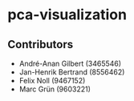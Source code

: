 # pca-visualization

## Contributors

- André-Anan Gilbert (3465546)
- Jan-Henrik Bertrand (8556462)
- Felix Noll (9467152)
- Marc Grün (9603221)
